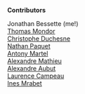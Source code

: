 **Contributors**

Jonathan Bessette (me!)  
[Thomas Mondor](https://github.com/TomMondor/)  
[Christophe Duchesne](https://github.com/cduchesne1)  
[Nathan Paquet](https://github.com/NathPaquet)  
[Antony Martel](https://github.com/Anto2223)  
[Alexandre Mathieu](https://github.com/alexmathieu22)  
[Alexandre Aubut](https://github.com/alexaubut)  
[Laurence Campeau](https://github.com/Laurence-Campeau)  
[Ines Mrabet](https://github.com/Ines-Mrabet)
